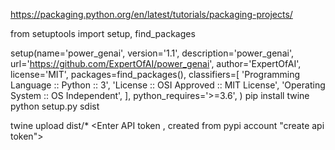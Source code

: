 https://packaging.python.org/en/latest/tutorials/packaging-projects/

from setuptools import setup, find_packages

setup(name='power_genai',
		version='1.1',
		description='power_genai',
		url='https://github.com/ExpertOfAI/power_genai',
		author='ExpertOfAI',
		license='MIT',
		packages=find_packages(),
		classifiers=[
		'Programming Language :: Python :: 3',
		'License :: OSI Approved :: MIT License',
		'Operating System :: OS Independent',
		],
		python_requires='>=3.6',
		)
pip install twine		
python setup.py sdist

twine upload dist/*
<Enter API token , created from pypi account "create api token">
